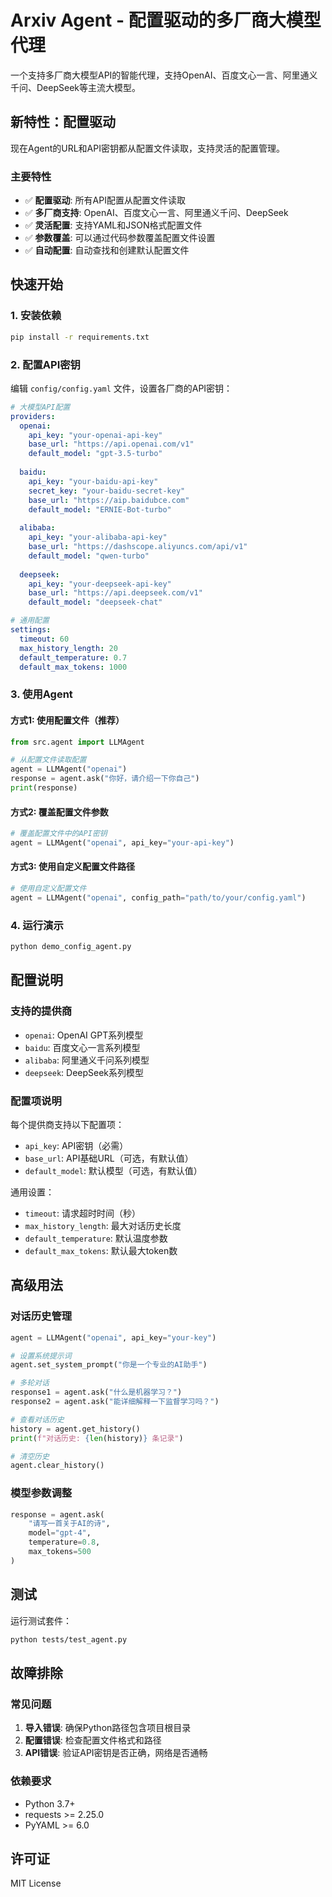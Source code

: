 # Arxiv Agent - 配置驱动的多厂商大模型代理

一个支持多厂商大模型API的智能代理，支持OpenAI、百度文心一言、阿里通义千问、DeepSeek等主流大模型。

## 新特性：配置驱动

现在Agent的URL和API密钥都从配置文件读取，支持灵活的配置管理。

### 主要特性

- ✅ **配置驱动**: 所有API配置从配置文件读取
- ✅ **多厂商支持**: OpenAI、百度文心一言、阿里通义千问、DeepSeek
- ✅ **灵活配置**: 支持YAML和JSON格式配置文件
- ✅ **参数覆盖**: 可以通过代码参数覆盖配置文件设置
- ✅ **自动配置**: 自动查找和创建默认配置文件

## 快速开始

### 1. 安装依赖

```bash
pip install -r requirements.txt
```

### 2. 配置API密钥

编辑 `config/config.yaml` 文件，设置各厂商的API密钥：

```yaml
# 大模型API配置
providers:
  openai:
    api_key: "your-openai-api-key"
    base_url: "https://api.openai.com/v1"
    default_model: "gpt-3.5-turbo"
    
  baidu:
    api_key: "your-baidu-api-key"
    secret_key: "your-baidu-secret-key"
    base_url: "https://aip.baidubce.com"
    default_model: "ERNIE-Bot-turbo"
    
  alibaba:
    api_key: "your-alibaba-api-key"
    base_url: "https://dashscope.aliyuncs.com/api/v1"
    default_model: "qwen-turbo"
    
  deepseek:
    api_key: "your-deepseek-api-key"
    base_url: "https://api.deepseek.com/v1"
    default_model: "deepseek-chat"

# 通用配置
settings:
  timeout: 60
  max_history_length: 20
  default_temperature: 0.7
  default_max_tokens: 1000
```

### 3. 使用Agent

#### 方式1: 使用配置文件（推荐）

```python
from src.agent import LLMAgent

# 从配置文件读取配置
agent = LLMAgent("openai")
response = agent.ask("你好，请介绍一下你自己")
print(response)
```

#### 方式2: 覆盖配置文件参数

```python
# 覆盖配置文件中的API密钥
agent = LLMAgent("openai", api_key="your-api-key")
```

#### 方式3: 使用自定义配置文件路径

```python
# 使用自定义配置文件
agent = LLMAgent("openai", config_path="path/to/your/config.yaml")
```

### 4. 运行演示

```bash
python demo_config_agent.py
```

## 配置说明

### 支持的提供商

- `openai`: OpenAI GPT系列模型
- `baidu`: 百度文心一言系列模型  
- `alibaba`: 阿里通义千问系列模型
- `deepseek`: DeepSeek系列模型

### 配置项说明

每个提供商支持以下配置项：

- `api_key`: API密钥（必需）
- `base_url`: API基础URL（可选，有默认值）
- `default_model`: 默认模型（可选，有默认值）

通用设置：

- `timeout`: 请求超时时间（秒）
- `max_history_length`: 最大对话历史长度
- `default_temperature`: 默认温度参数
- `default_max_tokens`: 默认最大token数

## 高级用法

### 对话历史管理

```python
agent = LLMAgent("openai", api_key="your-key")

# 设置系统提示词
agent.set_system_prompt("你是一个专业的AI助手")

# 多轮对话
response1 = agent.ask("什么是机器学习？")
response2 = agent.ask("能详细解释一下监督学习吗？")

# 查看对话历史
history = agent.get_history()
print(f"对话历史: {len(history)} 条记录")

# 清空历史
agent.clear_history()
```

### 模型参数调整

```python
response = agent.ask(
    "请写一首关于AI的诗",
    model="gpt-4",
    temperature=0.8,
    max_tokens=500
)
```

## 测试

运行测试套件：

```bash
python tests/test_agent.py
```

## 故障排除

### 常见问题

1. **导入错误**: 确保Python路径包含项目根目录
2. **配置错误**: 检查配置文件格式和路径
3. **API错误**: 验证API密钥是否正确，网络是否通畅

### 依赖要求

- Python 3.7+
- requests >= 2.25.0
- PyYAML >= 6.0

## 许可证

MIT License

